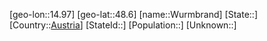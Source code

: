 ﻿---
location: [48.6,14.97]
type: City
tags:
- geo/City


SpocWebEntityId: 35719
isDeleted: false
confidential: public

---
[geo-lon::14.97]
[geo-lat::48.6]
[name::Wurmbrand]
[State::]
[Country::[Austria](geo/Continent/Europe/Austria.md)]
[StateId::]
[Population::]
[Unknown::]


